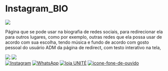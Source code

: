 # Instagram_BIO

<img src="movie/Screenshot_20231001-204803.jpg">

Página que se pode usar na biografia de redes sociais, para redirecionar ela para outros lugares, como por exemplo, outras redes que ela possa usar de acordo com sua escolha, tendo música e fundo de acordo com gosto pessoal do usuário ADM da página de redirect, com testo interativo na tela,

<img src="movie/Screenshot_20231001-204805.jpg">

<img src="movie/Screenshot_20231001-204757.jpg">

<div class="buttons">
                                                                                                                        <a href="https://instagram.com/eliedson_gustavo?igshid=MzNlNGNkZWQ4Mg=="><img src="./img/R (1).png" alt="Instagram"></a>
                                                                                                                                                                                                                                                                <a href="https://wa.me/message/CQMJ7TPPC6XAL1" id="whatsappLink"><img src="./img/R.png" alt="WhatsApp"></a>
                                                                                                                                                                                                                                                                                                                                                                                                        <a href="https://uniteshop.lojavirtualnuvem.com.br/?ref=admin_header"><img src="./img/1690683682677.png" alt="loja UNITÉ"></a>
                                                                                                                                                                                                                                                                                                                                                                                                                                                                                                                                                                <a id="iconLink" href="#"><img src="img/1690664265130.png" alt="icone-fone-de-ouvido" id="playIcon"></a>
                                                                                                                                                                                                                                                                                                                                                                                                                                                                                                                                                                                                                                                                                                                                    </div>